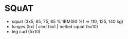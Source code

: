 # SQuAT
* squat (3x5; 65, 75, 85 % 1RM(90 %) => 110, 125, 140 kg)
* lunges (5x) | sled (5x) | belted squat (5x10)
* leg curl (5x10)

